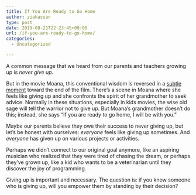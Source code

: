 ```yaml
---
title: If You Are Ready to Go Home
author: ziahassan
type: post
date: 2019-08-21T22:23:45+00:00
url: /if-you-are-ready-to-go-home/
categories:
  - Uncategorized

---
```

A common message that we heard from our parents and teachers growing up is _never give up._

But in the movie Moana, this conventional wisdom is reversed in a [subtle moment][1] toward the end of the film. There’s a scene in Moana where she feels like giving up and she confronts the spirit of her grandmother to seek advice. Normally in these situations, especially in kids movies, the wise old sage will tell the warrior not to give up. But Moana’s grandmother doesn’t do this; instead, she says “If you are ready to go home, I will be with you.”

Maybe our parents believe they owe their success to never giving up, but let’s be honest with ourselves: _everyone_ feels like giving up sometimes. And _everyone_ has given up on various projects or activities. 

Perhaps we didn’t connect to our original goal anymore, like an aspiring musician who realized that they were tired of chasing the dream, or perhaps they’ve grown up, like a kid who wants to be a veterinarian until they discover the joy of programming.

Giving up is important and necessary. The question is: if you know someone who is giving up, will you empower them by standing by their decision?

 [1]: https://nrgburst.tumblr.com/post/160101786140/i-need-to-talk-about-this-scene-because-its-so